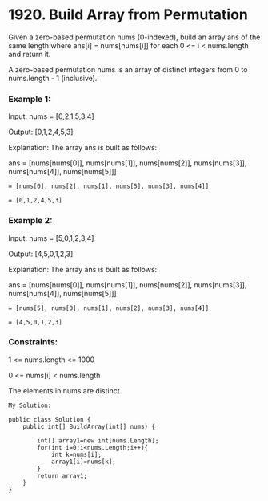 # 1920. Build Array from Permutation


Given a zero-based permutation nums (0-indexed), build an array ans of the same length where ans[i] = nums[nums[i]] for each 0 <= i < nums.length and return it.

A zero-based permutation nums is an array of distinct integers from 0 to nums.length - 1 (inclusive).

 

### Example 1:


Input: nums = [0,2,1,5,3,4]

Output: [0,1,2,4,5,3]

Explanation: The array ans is built as follows:

ans = [nums[nums[0]], nums[nums[1]], nums[nums[2]], nums[nums[3]], nums[nums[4]], nums[nums[5]]]

    = [nums[0], nums[2], nums[1], nums[5], nums[3], nums[4]]
    
    = [0,1,2,4,5,3]
    
### Example 2:


Input: nums = [5,0,1,2,3,4]

Output: [4,5,0,1,2,3]

Explanation: The array ans is built as follows:

ans = [nums[nums[0]], nums[nums[1]], nums[nums[2]], nums[nums[3]], nums[nums[4]], nums[nums[5]]]

    = [nums[5], nums[0], nums[1], nums[2], nums[3], nums[4]]
    
    = [4,5,0,1,2,3]
 

### Constraints:

1 <= nums.length <= 1000

0 <= nums[i] < nums.length

The elements in nums are distinct.

```
My Solution:

public class Solution {
    public int[] BuildArray(int[] nums) {
        
        int[] array1=new int[nums.Length];
        for(int i=0;i<nums.Length;i++){
            int k=nums[i];
            array1[i]=nums[k];
        }
        return array1;      
    }
}
```
